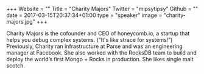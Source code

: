 +++
Website = ""
Title = "Charity Majors"
Twitter = "mipsytipsy"
Github = ""
date = 2017-03-15T20:37:34+01:00
type = "speaker"
image = "charity-majors.jpg"
+++

Charity Majors is the cofounder and CEO of honeycomb.io, a startup that helps you debug
complex systems. (“It's like strace for systems!”) Previously, Charity ran infrastructure
at Parse and was an engineering manager at Facebook. She also worked with the RocksDB team
to build and deploy the world’s first Mongo + Rocks in production. She likes single malt scotch.
